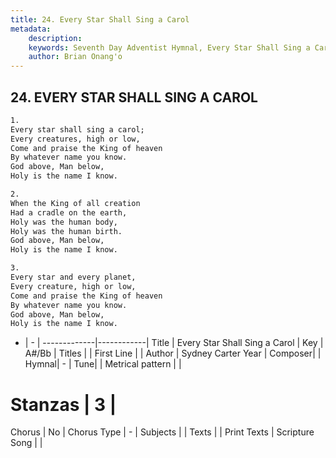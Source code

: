 ```yaml
---
title: 24. Every Star Shall Sing a Carol
metadata:
    description: 
    keywords: Seventh Day Adventist Hymnal, Every Star Shall Sing a Carol, , 
    author: Brian Onang'o
---
```



## 24. EVERY STAR SHALL SING A CAROL

```txt
1.
Every star shall sing a carol;
Every creatures, high or low,
Come and praise the King of heaven
By whatever name you know.
God above, Man below,
Holy is the name I know.

2.
When the King of all creation
Had a cradle on the earth,
Holy was the human body,
Holy was the human birth.
God above, Man below,
Holy is the name I know.

3.
Every star and every planet,
Every creature, high or low,
Come and praise the King of heaven
By whatever name you know.
God above, Man below,
Holy is the name I know.
```

- |   -  |
-------------|------------|
Title | Every Star Shall Sing a Carol |
Key | A#/Bb |
Titles |  |
First Line |  |
Author | Sydney Carter
Year | 
Composer|  |
Hymnal|  - |
Tune|  |
Metrical pattern | |
# Stanzas | 3 |
Chorus | No |
Chorus Type | - |
Subjects |  |
Texts |  |
Print Texts | 
Scripture Song |  |
  
